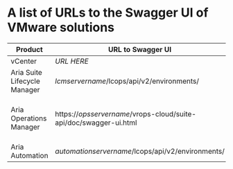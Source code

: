 # A list of URLs to the Swagger UI of VMware solutions

| Product     | URL to Swagger UI      | Link to Documentation |
| ------------- | ------------- | ------------- |
| vCenter | *URL HERE* | |
| Aria Suite Lifecycle Manager |  _lcmservername_/lcops/api/v2/environments/ | |
| Aria Operations Manager |  https://_opsservername_/vrops-cloud/suite-api/doc/swagger-ui.html | https://docs.vmware.com/en/VMware-Aria-Operations/SaaS/API-Programming-Operations/GUID-79DD20A4-2F38-4EAB-94BF-771DF2C596B1.html |
| Aria Automation |  _automationservername_/lcops/api/v2/environments/ | |

